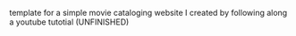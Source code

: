 template for a simple movie cataloging website I created by following along a youtube tutotial
(UNFINISHED)
